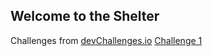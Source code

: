 ## Welcome to the Shelter

Challenges from [devChallenges.io](https://devchallenges.io/)
[Challenge 1](https://the-codeshelter.github.io/404-not-found)
